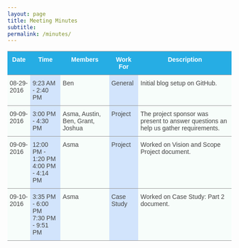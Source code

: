 ```yaml
---
layout: page
title: Meeting Minutes
subtitle:
permalink: /minutes/
---
```


<style type="text/css">
.tg  {border-collapse:collapse;border-spacing:0;border-color:#999;}
.tg td{font-family:Arial, sans-serif;font-size:14px;padding:10px 5px;border-style:solid;border-width:0px;overflow:hidden;word-break:normal;border-color:#999;color:#444;background-color:#F7FDFA;border-top-width:1px;border-bottom-width:1px;}
.tg th{font-family:Arial, sans-serif;font-size:14px;font-weight:normal;padding:10px 5px;border-style:solid;border-width:0px;overflow:hidden;word-break:normal;border-color:#999;color:#fff;background-color:#26ADE4;border-top-width:1px;border-bottom-width:1px;}
.tg .tg-9hbo{font-weight:bold;vertical-align:top}
.tg .tg-yw4l{vertical-align:top}
.tg .tg-6k2t{background-color:#D2E4FC;vertical-align:top}
</style>
<table class="tg">
  <tr>
    <th class="tg-9hbo">Date</th>
    <th class="tg-9hbo">Time</th>
    <th class="tg-9hbo">Members</th>
    <th class="tg-9hbo">Work For</th>
    <th class="tg-9hbo">Description</th>
  </tr>
  <tr>
    <td class="tg-yw4l">08-29-2016<br></td>
    <td class="tg-6k2t">9:23 AM - 2:40 PM</td>
    <td class="tg-yw4l">Ben</td>
    <td class="tg-6k2t">General</td>
    <td class="tg-yw4l">Initial blog setup on GitHub.</td>
  </tr>
  <tr>
    <td class="tg-yw4l">09-09-2016</td>
    <td class="tg-6k2t">3:00 PM - 4:30 PM</td>
    <td class="tg-yw4l">Asma, Austin, Ben, Grant, Joshua</td>
    <td class="tg-6k2t">Project</td>
    <td class="tg-yw4l">The project sponsor was present to answer questions an help us gather requirements.</td>
  </tr>
  <tr>
    <td class="tg-yw4l">09-09-2016<br></td>
    <td class="tg-6k2t">12:00 PM - 1:20 PM<br>4:00 PM - 4:14 PM</td>
    <td class="tg-yw4l">Asma</td>
    <td class="tg-6k2t">Project</td>
    <td class="tg-yw4l">Worked on Vision and Scope Project document.</td>
  </tr>
  <tr>
    <td class="tg-yw4l">09-10-2016<br></td>
    <td class="tg-6k2t">3:35 PM - 6:00 PM<br>7:30 PM - 9:51 PM</td>
    <td class="tg-yw4l">Asma</td>
    <td class="tg-6k2t">Case Study</td>
    <td class="tg-yw4l">Worked on Case Study: Part 2 document.</td>
  </tr>
</table>

